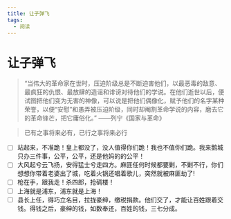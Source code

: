 ```yaml
---
title: 让子弹飞
tags:
  - 阅读
---
```




# 让子弹飞

> “当伟大的革命家在世时，压迫阶级总是不断迫害他们，以最恶毒的敌意、最疯狂的仇恨、最放肆的造谣和诽谤对待他们的学说。在他们逝世以后，便试图把他们变为无害的神像，可以说是把他们偶像化，赋予他们的名字某种荣誉，以便“安慰”和愚弄被压迫阶级，同时却阉割革命学说的内容，磨去它的革命锋芒，把它庸俗化。”
> ——列宁《国家与革命》

> 已有之事将来必有，已行之事将来必行

- [ ] 站起来，不准跪！皇上都没了，没人值得你们跪！我也不值你们跪。我来鹅城只办三件事，公平，公平，还是他妈的的公平！
- [ ] 大风起兮云飞扬，安得猛士兮走四方。麻匪任何时候都要剿，不剿不行，你们想想你带着老婆出了城，吃着火锅还唱着歌儿，突然就被麻匪劫了!
- [ ] 枪在手，跟我走！杀四郎，抢碉楼！
- [ ] 上海就是浦东，浦东就是上海！
- [ ] 县长上任，得巧立名目，拉拢豪绅，缴税捐款。他们交了，才能让百姓跟着交钱。得钱之后，豪绅的钱，如数奉还，百姓的钱，三七分成。